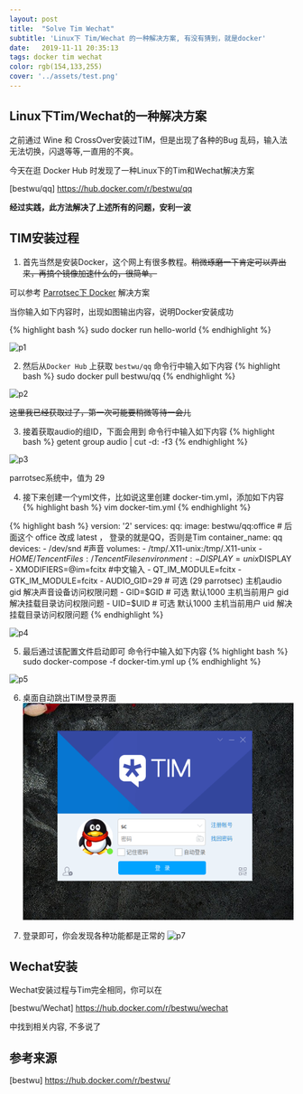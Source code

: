 ```yaml
---
layout: post
title:  "Solve Tim Wechat"
subtitle: 'Linux下 Tim/Wechat 的一种解决方案, 有没有猜到，就是docker'
date:   2019-11-11 20:35:13
tags: docker tim wechat
color: rgb(154,133,255)
cover: '../assets/test.png'
---
```

## Linux下Tim/Wechat的一种解决方案
之前通过 Wine 和 CrossOver安装过TIM，但是出现了各种的Bug 乱码，输入法无法切换，闪退等等,一直用的不爽。

今天在逛 Docker Hub 时发现了一种Linux下的Tim和Wechat解决方案

[bestwu/qq] <https://hub.docker.com/r/bestwu/qq>

**经过实践，此方法解决了上述所有的问题，安利一波**

## TIM安装过程
1. 首先当然是安装Docker，这个网上有很多教程。~~稍微琢磨一下肯定可以弄出来，再搞个镜像加速什么的，很简单。~~

可以参考 [Parrotsec下 Docker](https://parrotsec-cn.org/t/parrotsec-docker/2494) 解决方案

当你输入如下内容时，出现如图输出内容，说明Docker安装成功

{% highlight bash %}
sudo docker run hello-world
{% endhighlight %}

![p1](https://qifengvs.github.io/assets/Solve-Tim-WeChat/p1.jpeg)

2. 然后从`Docker Hub` 上获取 `bestwu/qq`
命令行中输入如下内容
{% highlight bash %}
sudo docker pull bestwu/qq
{% endhighlight %}

![p2](https://qifengvs.github.io/assets/Solve-Tim-WeChat/p2.png)

~~这里我已经获取过了，第一次可能要稍微等待一会儿~~

3. 接着获取audio的组ID，下面会用到
命令行中输入如下内容
{% highlight bash %}
getent group audio | cut -d: -f3
{% endhighlight %}

![p3](https://qifengvs.github.io/assets/Solve-Tim-WeChat/p3.png)

parrotsec系统中，值为 29

4. 接下来创建一个yml文件，比如说这里创建 docker-tim.yml，添加如下内容
{% highlight bash %}
vim docker-tim.yml
{% endhighlight %}

{% highlight bash %}
version: '2'
services:
 qq:
   image: bestwu/qq:office    # 后面这个 office 改成 latest ， 登录的就是QQ，否则是Tim
   container_name: qq
   devices:
     - /dev/snd #声音
   volumes:
     - /tmp/.X11-unix:/tmp/.X11-unix
     - $HOME/TencentFiles:/TencentFiles
   environment:
     - DISPLAY=unix$DISPLAY
     - XMODIFIERS=@im=fcitx #中文输入
     - QT_IM_MODULE=fcitx
     - GTK_IM_MODULE=fcitx
     - AUDIO_GID=29 # 可选 (29 parrotsec) 主机audio gid 解决声音设备访问权限问题
     - GID=$GID # 可选 默认1000 主机当前用户 gid 解决挂载目录访问权限问题
     - UID=$UID # 可选 默认1000 主机当前用户 uid 解决挂载目录访问权限问题
{% endhighlight %}

![p4](https://qifengvs.github.io/assets/Solve-Tim-WeChat/p4.png)

5. 最后通过该配置文件启动即可
命令行中输入如下内容
{% highlight bash %}
sudo docker-compose -f docker-tim.yml up
{% endhighlight %}

![p5](https://qifengvs.github.io/assets/Solve-Tim-WeChat/p5.png)

6. 桌面自动跳出TIM登录界面
![p6](../assets/Solve-Tim-WeChat/p6.png)

7. 登录即可，你会发现各种功能都是正常的
![p7](https://qifengvs.github.io/assets/Solve-Tim-WeChat/p7.png)

## Wechat安装

Wechat安装过程与Tim完全相同，你可以在

[bestwu/Wechat] <https://hub.docker.com/r/bestwu/wechat>

中找到相关内容, 不多说了

## 参考来源
[bestwu] <https://hub.docker.com/r/bestwu/>
